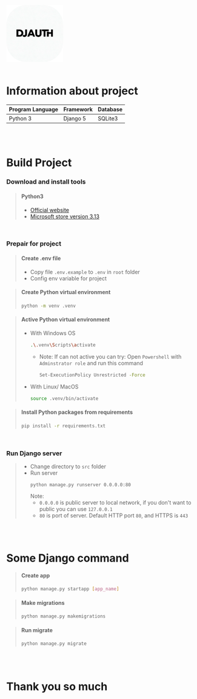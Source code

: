 <img src="src/common/static/favicon/favicon.svg" width=150>

<br>
<br>

# Information about project

| Program Language | Framework | Database |
| ---------------- | --------- | -------- |
| Python 3         | Django 5  | SQLite3  |

<br>
<br>

# Build Project
### Download and install tools
> #### Python3
> - [Official website](https://www.python.org/)
> - [Microsoft store version 3.13](https://apps.microsoft.com/detail/9PNRBTZXMB4Z?hl=en-us&gl=VN&ocid=pdpshare)

<br>

### Prepair for project
> #### Create .env file
> - Copy file `.env.example` to `.env` in `root` folder
> - Config env variable for project

> #### Create Python virtual environment
> ```bash
> python -m venv .venv
> ```

> #### Active Python virtual environment
> - With Windows OS
>   ```bash
>   .\.venv\Scripts\activate
>   ```
>   - Note: If can not active you can try: Open `Powershell` with `Adminstrator role` and run this command
>     ```bash
>     Set-ExecutionPolicy Unrestricted -Force
>     ```
> - With Linux/ MacOS
>   ```bash
>   source .venv/bin/activate
>   ```

> #### Install Python packages from requirements
> ```bash
> pip install -r requirements.txt
> ```

<br>

### Run Django server
> - Change directory to `src` folder
> - Run server
>   ```
>   python manage.py runserver 0.0.0.0:80
>   ```
>   Note:
>   - `0.0.0.0` is public server to local network, if you don't want to public you can use `127.0.0.1`
>   - `80` is port of server. Default HTTP port `80`, and HTTPS is `443`

<br>
<br>

# Some Django command
>#### Create app
>```bash
> python manage.py startapp [app_name]
>```

>#### Make migrations
>```bash
> python manage.py makemigrations
>```

>#### Run migrate
>```bash
> python manage.py migrate
>```

<br>
<br>

# Thank you so much
